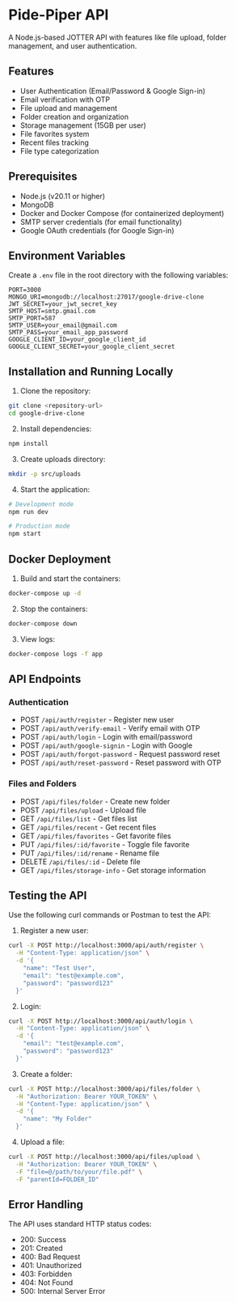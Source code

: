 # Pide-Piper API

A Node.js-based JOTTER API with features like file upload, folder management, and user authentication.

## Features

- User Authentication (Email/Password & Google Sign-in)
- Email verification with OTP
- File upload and management
- Folder creation and organization
- Storage management (15GB per user)
- File favorites system
- Recent files tracking
- File type categorization

## Prerequisites

- Node.js (v20.11 or higher)
- MongoDB
- Docker and Docker Compose (for containerized deployment)
- SMTP server credentials (for email functionality)
- Google OAuth credentials (for Google Sign-in)

## Environment Variables

Create a `.env` file in the root directory with the following variables:

```env
PORT=3000
MONGO_URI=mongodb://localhost:27017/google-drive-clone
JWT_SECRET=your_jwt_secret_key
SMTP_HOST=smtp.gmail.com
SMTP_PORT=587
SMTP_USER=your_email@gmail.com
SMTP_PASS=your_email_app_password
GOOGLE_CLIENT_ID=your_google_client_id
GOOGLE_CLIENT_SECRET=your_google_client_secret
```

## Installation and Running Locally

1. Clone the repository:
```bash
git clone <repository-url>
cd google-drive-clone
```

2. Install dependencies:
```bash
npm install
```

3. Create uploads directory:
```bash
mkdir -p src/uploads
```

4. Start the application:
```bash
# Development mode
npm run dev

# Production mode
npm start
```

## Docker Deployment

1. Build and start the containers:
```bash
docker-compose up -d
```

2. Stop the containers:
```bash
docker-compose down
```

3. View logs:
```bash
docker-compose logs -f app
```

## API Endpoints

### Authentication
- POST `/api/auth/register` - Register new user
- POST `/api/auth/verify-email` - Verify email with OTP
- POST `/api/auth/login` - Login with email/password
- POST `/api/auth/google-signin` - Login with Google
- POST `/api/auth/forgot-password` - Request password reset
- POST `/api/auth/reset-password` - Reset password with OTP

### Files and Folders
- POST `/api/files/folder` - Create new folder
- POST `/api/files/upload` - Upload file
- GET `/api/files/list` - Get files list
- GET `/api/files/recent` - Get recent files
- GET `/api/files/favorites` - Get favorite files
- PUT `/api/files/:id/favorite` - Toggle file favorite
- PUT `/api/files/:id/rename` - Rename file
- DELETE `/api/files/:id` - Delete file
- GET `/api/files/storage-info` - Get storage information

## Testing the API

Use the following curl commands or Postman to test the API:

1. Register a new user:
```bash
curl -X POST http://localhost:3000/api/auth/register \
  -H "Content-Type: application/json" \
  -d '{
    "name": "Test User",
    "email": "test@example.com",
    "password": "password123"
  }'
```

2. Login:
```bash
curl -X POST http://localhost:3000/api/auth/login \
  -H "Content-Type: application/json" \
  -d '{
    "email": "test@example.com",
    "password": "password123"
  }'
```

3. Create a folder:
```bash
curl -X POST http://localhost:3000/api/files/folder \
  -H "Authorization: Bearer YOUR_TOKEN" \
  -H "Content-Type: application/json" \
  -d '{
    "name": "My Folder"
  }'
```

4. Upload a file:
```bash
curl -X POST http://localhost:3000/api/files/upload \
  -H "Authorization: Bearer YOUR_TOKEN" \
  -F "file=@/path/to/your/file.pdf" \
  -F "parentId=FOLDER_ID"
```

## Error Handling

The API uses standard HTTP status codes:
- 200: Success
- 201: Created
- 400: Bad Request
- 401: Unauthorized
- 403: Forbidden
- 404: Not Found
- 500: Internal Server Error

